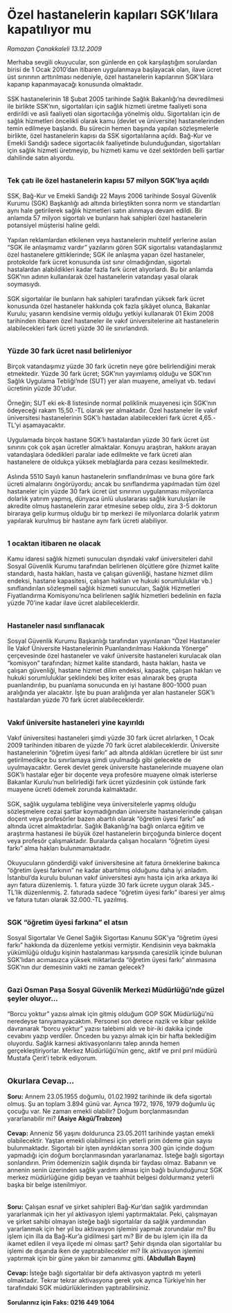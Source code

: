 # Özel hastanelerin kapıları SGK’lılara kapatılıyor mu

*Ramazan Çanakkaleli 13.12.2009*

<div class="yazi">Merhaba sevgili okuyucular, son günlerde en çok karşılaştığım sorulardan birisi de 1 Ocak 2010’dan itibaren uygulanmaya başlayacak olan, ilave ücret üst sınırının arttırılması nedeniyle, özel hastanelerin kapılarının SGK’lılara kapanıp kapanmayacağı konusunda olmaktadır. <br/><br/>SSK hastanelerinin 18 Şubat 2005 tarihinde Sağlık Bakanlığı’na devredilmesi ile birlikte SSK’nın, sigortalıları için sağlık hizmeti üretme faaliyeti sona erdirildi ve asli faaliyeti olan sigortacılığa yönelmiş oldu. Sigortalıları için de sağlık hizmetleri öncelikli olarak kamu (devlet ve üniversite) hastanelerinden temin edilmeye başlandı. Bu sürecin hemen başında yapılan sözleşmelerle birlikte, özel hastanelerin kapısı da SSK sigortalılarına açıldı. Bağ-Kur ve Emekli Sandığı sadece sigortacılık faaliyetinde bulunduğundan, sigortalıları için sağlık hizmeti üretmeyip, bu hizmeti kamu ve özel sektörden belli şartlar dahilinde satın alıyordu.<b> <br/><br/><br/><font size="3">Tek çatı ile özel hastanelerin kapısı 57 milyon SGK’lıya açıldı</font></b> <br/><br/>SSK, Bağ-Kur ve Emekli Sandığı 22 Mayıs 2006 tarihinde Sosyal Güvenlik Kurumu (SGK) Başkanlığı adı altında birleştikten sonra norm ve standartları aynı hale getirilerek sağlık hizmetleri satın alınmaya devam edildi. Bir anlamda 57 milyon sigortalı ve bunların hak sahipleri özel hastanelerin potansiyel müşterisi haline geldi. <br/><br/>Yapılan reklamlardan etkilenen veya hastanelerin muhtelif yerlerine asılan “SGK ile anlaşmamız vardır” yazılarını gören SGK sigortalısı vatandaşlarımız özel hastanelere gittiklerinde; SGK ile anlaşma yapan özel hastaneler, protokolde fark ücret konusunda üst sınır olmadığından, sigortalı hastalardan alabildikleri kadar fazla fark ücret alıyorlardı. Bu bir anlamda SGK’nın adının kullanılarak özel hastanelerin vatandaşı yasal olarak soymasıydı. <br/><br/>SGK sigortalılar ile bunların hak sahipleri tarafından yüksek fark ücret konusunda özel hastaneler hakkında çok fazla şikâyet olunca, Bakanlar Kurulu; yasanın kendisine vermiş olduğu yetkiyi kullanarak 01 Ekim 2008 tarihinden itibaren özel hastaneler ile vakıf üniversitelerine ait hastanelerin alabilecekleri fark ücreti yüzde 30 ile sınırlandırdı. <b><br/><br/><br/><font size="3">Yüzde 30 fark ücret nasıl belirleniyor</font></b> <br/><br/>Birçok vatandaşımız yüzde 30 fark ücretin neye göre belirlendiğini merak etmektedir. Yüzde 30 fark ücret; SGK’nın yayımlamış olduğu ve SGK’nın Sağlık Uygulama Tebliği’nde (SUT) yer alan muayene, ameliyat vb. tedavi ücretinin yüzde 30’udur. <br/><br/>Örneğin; SUT eki ek-8 listesinde normal poliklinik muayenesi için SGK’nın ödeyeceği rakam 15,50.-TL olarak yer almaktadır. Özel hastaneler ile vakıf üniversitesi hastanelerinin SGK’lı hastadan alabilecekleri fark ücret 4,65.-TL’yi aşamayacaktır. <br/><br/>Uygulamada birçok hastane SGK’lı hastalardan yüzde 30 fark ücret üst sınırını çok çok aşan ücretler almaktalar. Konuyu araştıran, hakkını arayan vatandaşlara ödedikleri paralar iade edilmekte ve fark ücreti alan hastanelere de oldukça yüksek meblağlarda para cezası kesilmektedir. <br/><br/>Aslında 5510 Sayılı kanun hastanelerin sınıflandırılması ve buna göre fark ücreti almalarını öngörüyordu; ancak bu sınıflandırma yapılmadan tüm özel hastaneler için yüzde 30 fark ücret üst sınırının uygulanması milyonlarca dolarlık yatırım yapmış, dünyaca ünlü uluslararası sağlık kuruluşları ile akredite olmuş hastanelerin zarar etmesine sebep oldu, zira 3-5 doktorun biraraya gelip kurmuş olduğu bir tıp merkezi ile milyonlarca dolarlık yatırım yapılarak kurulmuş bir hastane aynı fark ücreti alabiliyor.<b> <br/><br/><br/><font size="3">1 ocaktan itibaren ne olacak</font></b> <br/><br/>Kamu idaresi sağlık hizmeti sunucuları dışındaki vakıf üniversiteleri dahil Sosyal Güvenlik Kurumu tarafından belirlenen ölçütlere göre (hizmet kalite standardı, hasta hakları, hasta ve çalışan güvenliği, hastane hizmet dilim endeksi, hastane kapasitesi, çalışan hakları ve hukuki sorumluluklar vb.) sınıflandırılan sözleşmeli sağlık hizmeti sunucuları, Sağlık Hizmetleri Fiyatlandırma Komisyonu’nca belirlenen sağlık hizmetleri bedelinin en fazla yüzde 70’ine kadar ilave ücret alabileceklerdir.<b> <br/><br/><br/><font size="3">Hastaneler nasıl sınıflanacak</font></b> <br/><br/>Sosyal Güvenlik Kurumu Başkanlığı tarafından yayınlanan “Özel Hastaneler İle Vakıf Üniversite Hastanelerinin Puanlandırılması Hakkında Yönerge” çerçevesinde özel hastaneler ve vakıf üniversite hastaneleri kurulacak olan “komisyon” tarafından; hizmet kalite standardı, hasta hakları, hasta ve çalışan güvenliği, hastane hizmet dilim endeksi, kapasite, çalışan hakları ve hukuki sorumluluklar şeklindeki beş kriter esas alınarak beş grupta puanlandırılıp, bu puanlama sonucunda en iyi hastane 800-1000 puan aralığında yer alacaktır. İşte bu puan aralığında yer alan hastaneler SGK’lı hastalardan yüzde 70 fark ücret alabileceklerdir.<b> <br/><br/><br/><font size="3">Vakıf üniversite hastaneleri yine kayırıldı</font></b> <br/><br/>Vakıf üniversitesi hastaneleri şimdi yüzde 30 fark ücret alırlarken, 1 Ocak 2009 tarihinden itibaren de yüzde 70 fark ücret alabileceklerdir. Üniversite hastanelerinin “öğretim üyesi farkı” adı altında aldıkları ücretlere bir üst sınır getirilmedikçe bu sınırlamaya şimdi uyulmadığı gibi gelecekte de uyulmayacaktır. Gerek devlet gerek üniversite hastanelerinde muayene olan SGK’lı hastalar eğer bir doçente veya profesöre muayene olmak isterlerse Bakanlar Kurulu’nun belirlediği fark ücret yüzdesinin çok üstünde fark muayene ücreti ödemek zorunda kalmaktadır. <br/><br/>SGK, sağlık uygulama tebliğine veya üniversitelerle yapmış olduğu sözleşmelere cezai şartlar koymadığından üniversite hastanelerinde çalışan doçent veya profesörler bazen abartılı olarak “öğretim üyesi farkı” adı altında ücret almaktadırlar. Sağlık Bakanlığı’na bağlı onlarca eğitim ve araştırma hastanesi ile büyük özel hastanelerin birçoğunda binlerce doçent veya profesör çalışmaktadır. Buralarda çalışan hocaların “öğretim üyesi farkı” alma hakları bulunmamaktadır. <br/><br/>Okuyucuların gönderdiği vakıf üniversitesine ait fatura örneklerine bakınca “öğretim üyesi farkının” ne kadar abartılmış olduğunu daha iyi anladım. İstanbul’da kurulu bulunan vakıf üniversitesi aynı hasta için arka arkaya iki ayrı fatura düzenlemiş. 1. fatura yüzde 30 fark ücrete uygun olarak 345.-TL’lik düzenlenmiş. 2. faturada sadece “öğretim üyesi farkı” ibaresi yer almış ve fatura tutarı olarak 32.000.-TL yazılmış. <b><br/><br/><br/><font size="3">SGK “öğretim üyesi farkına” el atsın</font></b> <br/><br/>Sosyal Sigortalar Ve Genel Sağlık Sigortası Kanunu SGK’ya “öğretim üyesi farkı” hakkında da düzenleme yetkisi vermiştir. Kendisinin veya bakmakla yükümlüğü olduğu kişinin hastalanması karşısında çaresizlik içinde bulunan SGK’lıdan acımasızca yüksek miktarlarda “öğretim üyesi farkı” alınmasına SGK’nın dur demesinin vakti ne zaman gelecek?<b> <br/><br/><br/><font size="3">Gazi Osman Paşa Sosyal Güvenlik Merkezi Müdürlüğü’nde güzel şeyler oluyor...</font></b> <br/><br/>“Borcu yoktur” yazısı almak için gitmiş olduğum GOP SGK Müdürlüğü’nü neredeyse tanıyamayacaktım. Personel son derece nazik ve kibar şekilde davranarak “borcu yoktur” yazısı talebimi aldı ve bir-iki dakika içinde cevabını yazıp verdiler. Önceden bu yazıyı almak için bir hafta beklediğim oluyordu. Sağlık karnesi aktivasyonlarını talep anında hemen gerçekleştiriyorlar. Merkez Müdürlüğü’nün genç, aktif ve pırıl pırıl müdürü Mustafa Çerit’i tebrik ediyorum.<b> <br/><br/><br/><font size="4">Okurlara Cevap...</font> <br/><br/>Soru:</b> Annem 23.05.1955 doğumlu, 01.02.1992 tarihinde ilk defa sigortalı olmuş. Şu an toplam 3.894 günü var. Ayrıca 1972, 1976, 1979 doğumlu üç çocuğu var. Ne zaman emekli olabilir? Doğum borçlanmasından yararlanabilir mi? <b>(Asiye Akgü/Trabzon) <br/><br/>Cevap:</b> Anneniz 56 yaşını doldurunca 23.05.2011 tarihinde yaştan emekli olabilecektir. Yaştan emekli olabilmesi için yeterli prim ödeme gün sayısı bulunmaktadır. Sigortalı bir işten ayrıldıktan sonra 300 gün içinde doğum yapmadığı için doğum borçlanmasından yararlanamaz. İsteğe bağlı sigortayı sonlandırın. Prim ödemenizin sağlık dışında bir faydası olmaz. Babanın ve annenin senin üzerinden sağlık yardımı alması için bağlı bulunduğunuz SGK merkez müdürlüğüne gidip beyan ve taahhüt belgesi doldurmanız yeterli başka bir belge istenilmiyor.<b> <br/><br/><br/>Soru:</b> Çalışan esnaf ve şirket sahipleri Bağ-Kur’dan sağlık yardımından yararlanmak için her yıl aktivasyon işlemi yaptırmaktalar. Peki, çalışmayan ve şirket sahibi olmayan isteğe bağlı sigortalılar da sağlık yardımından yararlanmak için her yıl bu aktivasyon işlemini yapmak zorundalar mı? Bu işlem için illa da Bağ-Kur’a gidilmesi şart mı? Bir de bu işlem için illa da ikamet edilen il veya ilçede mi olması şart? Şehir dışında olan sigortalılar bu işlemi de dışarıda iken de yaptırabilecekler mi? İlk aktivasyon işlemini yaptırmak için bir güne yakın bir zamanımız gitti. <b>(Abdullah Bayın) <br/><br/>Cevap: </b>İsteğe bağlı sigortalılar bir defa aktivasyon yaptırdı mı yeterli olmaktadır. Tekrar tekrar aktivasyona gerek yok ayrıca Türkiye’nin her tarafındaki SGK müdürlüklerinden yaptırabilirsiniz.<b> <br/><br/>Sorularınız için Faks: 0216 449 1064</b>
</div>
